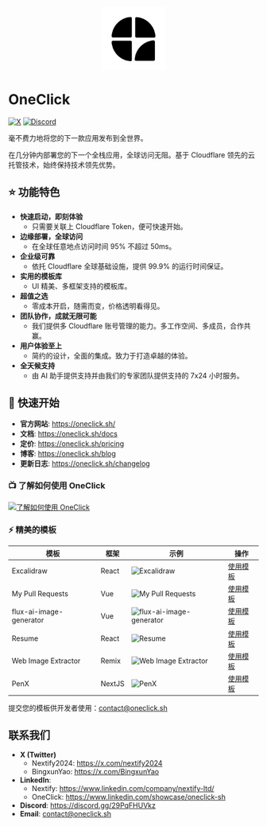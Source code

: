 <div align="center" width="100%">
    <img src="./oneclick.png" width="128" alt="" />
</div>

# OneClick </br>

[![X][x-badge]][x-badge-link]
[![Discord][discord-badge]][discord-badge-link]

毫不费力地将您的下一款应用发布到全世界。

在几分钟内部署您的下一个全栈应用，全球访问无阻。基于 Cloudflare 领先的云托管技术，始终保持技术领先优势。

## ⭐ 功能特色

- **快速启动，即刻体验**
  - 只需要关联上 Cloudflare Token，便可快速开始。
- **边缘部署，全球访问**
  - 在全球任意地点访问时间 95% 不超过 50ms。
- **企业级可靠**
  - 依托 Cloudflare 全球基础设施，提供 99.9% 的运行时间保证。
- **实用的模板库**
  - UI 精美、多框架支持的模板库。
- **超值之选**
  - 零成本开启，随需而变，价格透明看得见。
- **团队协作，成就无限可能**
  - 我们提供多 Cloudflare 账号管理的能力。多工作空间、多成员，合作共赢。
- **用户体验至上**
  - 简约的设计，全面的集成。致力于打造卓越的体验。
- **全天候支持**
  - 由 AI 助手提供支持并由我们的专家团队提供支持的 7x24 小时服务。

## 🚀 快速开始

- **官方网站**: https://oneclick.sh/
- **文档**: https://oneclick.sh/docs
- **定价**: https://oneclick.sh/pricing
- **博客**: https://oneclick.sh/blog
- **更新日志**: https://oneclick.sh/changelog

### 📺 了解如何使用 OneClick

[![了解如何使用 OneClick](https://i2.hdslb.com/bfs/archive/3e421903d7b4936dd75f3f5735fc8e6f661d4f96.jpg)](https://www.bilibili.com/video/BV1KyNie7EKC/?share_source=copy_web&vd_source=0fa2383deadd9e3d4464c3753ac36673 "了解如何使用 OneClick")

### ⚡ 精美的模板

| 模板                     | 框架     | 示例                                                                         | 操作                                        |
|-------------------------|--------|----------------------------------------------------------------------------|-------------------------------------------|
| Excalidraw              | React  | ![Excalidraw](https://oneclick.sh/excalidraw.png)                          | [使用模板](https://oneclick.sh/login)         |
| My Pull Requests        | Vue    | ![My Pull Requests](https://oneclick.sh/my-pull-requests.png)              | [使用模板](https://oneclick.sh/login) |
| flux-ai-image-generator | Vue    | ![flux-ai-image-generator](https://oneclick.sh/flux-ai-generate-image.png) | [使用模板](https://oneclick.sh/login) |
| Resume                  | React  | ![Resume](https://oneclick.sh/resume.png)                                  | [使用模板](https://oneclick.sh/login) |
| Web Image Extractor     | Remix  | ![Web Image Extractor](https://oneclick.sh/extract.png)                    | [使用模板](https://oneclick.sh/login) |
| PenX                    | NextJS | ![PenX](https://oneclick.sh/penx.png)                                      | [使用模板](https://oneclick.sh/login) |

提交您的模板供开发者使用：[contact@oneclick.sh](mailto:contact@oneclick.sh)

## 联系我们

- **X (Twitter)**
    - Nextify2024: https://x.com/nextify2024
    - BingxunYao: https://x.com/BingxunYao
- **LinkedIn**:
    - Nextify: https://www.linkedin.com/company/nextify-ltd/
    - OneClick: https://www.linkedin.com/showcase/oneclick-sh
- **Discord**: https://discord.gg/29PqFHUVkz
- **Email**: [contact@oneclick.sh](mailto:contact@oneclick.sh)


<!-- Badges and links -->

[x-badge]: https://img.shields.io/twitter/follow/nextify2024
[x-badge-link]: https://x.com/nextify2024
[discord-badge]: https://img.shields.io/discord/1311898040881119302
[discord-badge-link]: https://discord.gg/29PqFHUVkz